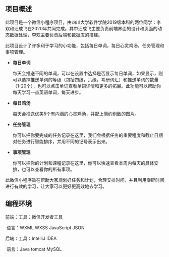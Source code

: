 ## 项目概述

​		此项目是一个微信小程序项目，由四川大学软件学院2019级本科的两位同学：李欢和汪成飞在2020年共同完成。其中汪成飞主要负责前端界面的设计和页面的动态数据处理，李欢主要负责后端和数据库的搭建。

​		此项目设计了许多利于学习的小功能，包括每日单词，每日心灵鸡汤，任务管理和事项管理。

  - **每日单词**	

    每天会推送不同的单词，可以在设置中选择是否显示每日单词，如果显示，则可以选择推送单词的等级（包括四级，六级，考研词汇）和推送单词的数量（1-20个），也可以点击单词查看单词详情和更多的拓展。此功能可以帮助你每天学习一点英语单词，每天进步。

  - **每日鸡汤**

    每天会推送优美5个有内涵的心灵鸡汤，并配上简约别致的图片。

  - **任务管理**

    你可以把你要完成的任务记录在这里，我们会根据任务的重要程度和截止日期对任务进行智能排序，并用不同的记号表示出来。

  - **事项管理**

    你可以把你的计划和课程记录在这里，你可以快速查看本周内每天的具体安排，也可以查看你的所有事项。

此微信小程序旨在帮助大家规划好任务和计划，合理安排时间，并且利用零碎时间进行有效的学习，让大家可以更好更高效地去学习。

## 编程环境

前端：工具：微信开发者工具

​			语言：WXML	WXSS	JavaScript	JSON

后端：工具：IntelliJ IDEA

​			语言：Java	tomcat	MySQL

